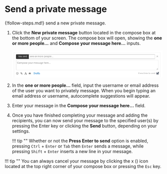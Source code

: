 # Send a private message

{!follow-steps.md!} send a new private message.

1. Click the **New private message** button located in the compose box
at the bottom of your screen.  The compose box will open, showing the
**one or more people...** and **Compose your message here...** inputs.

    ![Private message](/static/images/help/private-box.png)

2. In the **one or more people...** field, input the username or email
address of the user you want to privately message. When you begin
typing an email address or username, autocomplete suggestions will
appear.

3. Enter your message in the **Compose your message here...** field.

4. Once you have finished completing your message and adding the recipients,
you can now send your message to the specified user(s) by pressing the Enter
key or clicking the **Send** button, depending on your settings.

    !!! tip ""
        Whether or not the **Press Enter to send** option is enabled, pressing
        `Ctrl` + `Enter` or `Tab` then `Enter` sends a message, while pressing
        `Shift` + `Enter` inserts a new line in your message.

!!! tip ""
    You can always cancel your message by clicking the x (<i
    class="icon-vector-remove"></i>) icon located at the top right corner of
    your compose box or pressing the `Esc` key.
